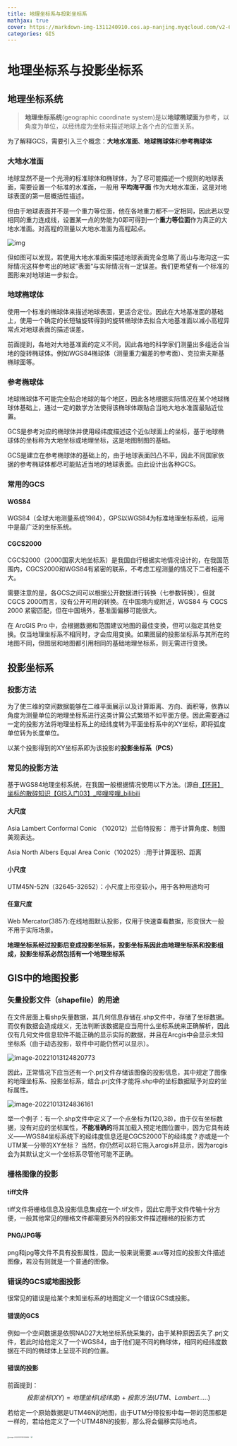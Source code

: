 ```yaml
---
title: 地理坐标系与投影坐标系
mathjax: true
cover: https://markdown-img-1311240910.cos.ap-nanjing.myqcloud.com/v2-6ebc4021417a11eb06e2386afdf9ac06_b.jpg
categories: GIS
---
```

# 地理坐标系与投影坐标系

## 地理坐标系统

>  **地理坐标系统**(geographic coordinate system)是以**地球椭球面**为参考，以角度为单位，以经纬度为坐标来描述地球上各个点的位置关系。

为了解释GCS，需要引入三个概念：**大地水准面**、**地球椭球体**和**参考椭球体**

### 大地水准面

地球显然不是一个光滑的标准球体和椭球体，为了尽可能描述一个规则的地球表面，需要设置一个标准的水准面，一般用 **平均海平面** 作为大地水准面，这是对地球表面的第一层概括性描述。

但由于地球表面并不是一个重力等位面，他在各地重力都不一定相同，因此若以受相同的重力连成线，设置某一点的势能为0即可得到一个**重力等位面**作为真正的大地水准面。对高程的测量以大地水准面为高程起点。

![img](https://markdown-img-1311240910.cos.ap-nanjing.myqcloud.com/v2-6ebc4021417a11eb06e2386afdf9ac06_b.jpg)

但如图可以发现，若使用大地水准面来描述地球表面完全忽略了高山与海沟这一实际情况这样参考出的地球”表面“与实际情况有一定误差。我们更希望有一个标准的图形来对地球进一步拟合。

### 地球椭球体

使用一个标准的椭球体来描述地球表面，更适合定位。因此在大地基准面的基础上，使用一个确定的长短轴旋转得到的旋转椭球体去拟合大地基准面以减小高程异常点对地球表面的描述误差。

前面提到，各地对大地基准面的定义不同，因此各地的科学家们测量出多组适合当地的旋转椭球体。例如WGS84椭球体（测量重力偏差的参考面）、克拉索夫斯基椭球面等。

### 参考椭球体

地球椭球体不可能完全贴合地球的每个地区，因此各地根据实际情况在某个地球椭球体基础上，通过一定的数学方法使得该椭球体跟贴合当地大地水准面最贴近位置。                                                                            

GCS是参考对应的椭球体并使用经纬度描述这个近似球面上的坐标，基于地球椭球体的坐标称为大地坐标或地理坐标，这是地图制图的基础。

GCS是建立在参考椭球体的基础上的，由于地球表面凹凸不平，因此不同国家依据的参考椭球体都尽可能贴近当地的地球表面。由此设计出各种GCS。

### 常用的GCS

#### WGS84

WGS84（全球大地测量系统1984），GPS以WGS84为标准地理坐标系统，运用中是最广泛的坐标系统。

#### CGCS2000

CGCS2000（2000国家大地坐标系）是我国自行根据实地情况设计的，在我国范围内，CGCS2000和WGS84有紧密的联系，不考虑工程测量的情况下二者相差不大。

需要注意的是，各GCS之间可以根据公开数据进行转换（七参数转换），但就CGCS 2000而言，没有公开可用的转换。在中国境内或附近，WGS84 与 CGCS 2000 紧密匹配，但在中国境外，基准面偏移可能很大。

在 ArcGIS Pro 中，会根据数据和范围建议地图的最佳变换，但可以指定其他变换。仅当地理坐标系不相同时，才会应用变换。如果图层的投影坐标系与其所在的地图不同，但图层和地图都引用相同的基础地理坐标系，则无需进行变换。

## 投影坐标系

### 投影方法

为了使三维的空间数据能够在二维平面展示以及计算距离、方向、面积等，依靠以角度为测量单位的地理坐标系进行这类计算公式繁琐不如平面方便。因此需要通过一定的投影方法将地理坐标系上的经纬度转为平面坐标系中的XY坐标，即将弧度单位转为长度单位。

以某个投影得到的XY坐标系即为该投影的**投影坐标系（PCS）**

### 常见的投影方法

基于WGS84地理坐标系统，在我国一般根据情况使用以下方法。(源自[【环哥】坐标的散碎知识【GIS入门03】_哔哩哔哩_bilibili](https://www.bilibili.com/video/BV1H3411L76i/?spm_id_from=333.851.header_right.history_list.click&vd_source=1be4f22b6ba96b4b1e2e5bf1845a8ced)

#### 大尺度

Asia Lambert Conformal Conic （102012）兰伯特投影： 用于计算角度、制图美观表达。

Asia North Albers Equal Area Conic（102025）:用于计算面积、距离

#### 小尺度

UTM45N-52N（32645-32652）：小尺度上形变较小，用于各种用途均可

#### 任意尺度

Web Mercator(3857):在线地图默认投影，仅用于快速查看数据，形变很大一般不用于实际场景。

**地理坐标系经过投影后变成投影坐标系，投影坐标系因此由地理坐标系和投影组成，投影坐标系必然包括有一个地理坐标系**

## GIS中的地图投影

### 矢量投影文件（shapefile）的用途

在文件层面上看shp矢量数据，其几何信息存储在.shp文件中，存储了坐标数据。而仅有数据会造成歧义，无法判断该数据是应当用什么坐标系统来正确解析，因此仅有几何文件信息软件不能正确的显示实际的数据，并且在Arcgis中会显示未知坐标系（由于动态投影，软件中可能仍然可以显示）。

![image-20221013124820773](https://markdown-img-1311240910.cos.ap-nanjing.myqcloud.com/image-20221013124820773.png)

因此，正常情况下应当还有一个.prj文件存储该图像的投影信息，其中规定了图像的地理坐标系、投影坐标系，结合.prj文件才能将.shp中的坐标数据赋予对应的坐标属性。

![image-20221013124836161](https://markdown-img-1311240910.cos.ap-nanjing.myqcloud.com/image-20221013124836161.png)

举一个例子：有一个.shp文件中定义了一个点坐标为(120,38)，由于仅有坐标数据，没有对应的坐标属性，**不能准确的**将其加载入预定地图位置中，因为它具有歧义——WGS84坐标系统下的经纬度信息还是CGCS2000下的经纬度？亦或是一个UTM某一分带的XY坐标？ 当然，你仍然可以将它拖入arcgis并显示，因为arcgis会为其默认定义一个坐标系尽管他可能不正确。

### 栅格图像的投影

#### tiff文件

tiff文件将栅格信息及投影信息集成在一个.tif文件，因此它用于文件传输十分方便，一般其他常见的栅格文件都需要另外的投影文件描述栅格的投影方式

#### PNG/JPG等

png和jpg等文件不具有投影属性，因此一般来说需要.aux等对应的投影文件描述图像，若没有则就是一个普通的图像。

### 错误的GCS或地图投影

很常见的错误是给某个未知坐标系的地图定义一个错误GCS或投影。

#### 错误的GCS

例如一个空间数据是依照NAD27大地坐标系统采集的，由于某种原因丢失了.prj文件，若此时给他定义了一个WGS84，由于他们是不同的椭球体，相同的经纬度数据在不同的椭球体上呈现不同的位置。

#### 错误的投影

前面提到：$$投影坐标(XY) = 地理坐标(经纬度) + 投影方法(UTM、Lambert.....)$$

若给定一个原始数据是UTM46N的地图，由于UTM分带投影中每一带的范围都是一样的，若给他定义了一个UTM48N的投影，那么将会偏移实际地点。

<img src="https://markdown-img-1311240910.cos.ap-nanjing.myqcloud.com/image-20221013131039696.png" alt="image-20221013131039696" style="zoom: 25%;" />

<img src="https://markdown-img-1311240910.cos.ap-nanjing.myqcloud.com/image-20221013131324513.png" style="zoom:25%;" />

